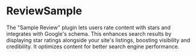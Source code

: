 # ReviewSample
 The "Sample Review" plugin lets users rate content with stars and integrates with Google's schema. This enhances search results by displaying star ratings alongside your site's listings, boosting visibility and credibility. It optimizes content for better search engine performance.

